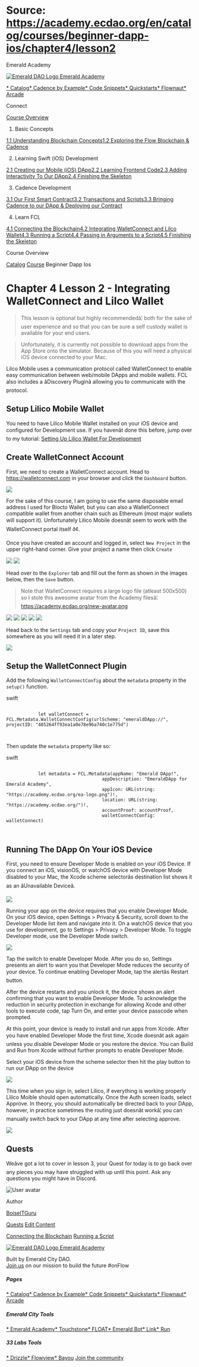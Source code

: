 # Source: https://academy.ecdao.org/en/catalog/courses/beginner-dapp-ios/chapter4/lesson2





















Emerald Academy


[![Emerald DAO Logo](/ea-logo.png)
Emerald Academy](/en/)

[* Catalog](/en/catalog)[* Cadence by Example](/en/cadence-by-example)[* Code Snippets](/en/snippets)[* Quickstarts](/en/quickstarts)[* Flownaut](https://flownaut.ecdao.org)[* Arcade](https://arcade.ecdao.org)

Connect



[Course Overview](/en/catalog/courses/beginner-dapp-ios)

1. Basic Concepts

[1.1 Understanding Blockchain Concepts](/en/catalog/courses/beginner-dapp-ios/chapter1/lesson1)[1.2 Exploring the Flow Blockchain & Cadence](/en/catalog/courses/beginner-dapp-ios/chapter1/lesson2)

2. Learning Swift (iOS) Development

[2.1 Creating our Mobile (iOS) DApp](/en/catalog/courses/beginner-dapp-ios/chapter2/lesson1)[2.2 Learning Frontend Code](/en/catalog/courses/beginner-dapp-ios/chapter2/lesson2)[2.3 Adding Interactivity To Our DApp](/en/catalog/courses/beginner-dapp-ios/chapter2/lesson3)[2.4 Finishing the Skeleton](/en/catalog/courses/beginner-dapp-ios/chapter2/lesson4)

3. Cadence Development

[3.1 Our First Smart Contract](/en/catalog/courses/beginner-dapp-ios/chapter3/lesson1)[3.2 Transactions and Scripts](/en/catalog/courses/beginner-dapp-ios/chapter3/lesson2)[3.3 Bringing Cadence to our DApp & Deploying our Contract](/en/catalog/courses/beginner-dapp-ios/chapter3/lesson3)

4. Learn FCL

[4.1 Connecting the Blockchain](/en/catalog/courses/beginner-dapp-ios/chapter4/lesson1)[4.2 Integrating WalletConnect and Lilco Wallet](/en/catalog/courses/beginner-dapp-ios/chapter4/lesson2)[4.3 Running a Script](/en/catalog/courses/beginner-dapp-ios/chapter4/lesson3)[4.4 Passing in Arguments to a Script](/en/catalog/courses/beginner-dapp-ios/chapter4/lesson4)[4.5 Finishing the Skeleton](/en/catalog/courses/beginner-dapp-ios/chapter4/lesson5)

Course Overview


[Catalog](/en/catalog)
[Course](/en/catalog/courses/beginner-dapp-ios)
Beginner Dapp Ios

# Chapter 4 Lesson 2 - Integrating WalletConnect and Lilco Wallet

> This lesson is optional but highly recommendedâ¦ both for the sake of user experience and so that you can be sure a self custody wallet is available for your end users.

> Unfortunately, it is currently not possible to download apps from the App Store onto the simulator. Because of this you will need a physical iOS device connected to your Mac.

Lilco Mobile uses a communication protocol called WalletConnect to enable easy communication between web/mobile DApps and mobile wallets. FCL also includes a âDiscovery Pluginâ allowing you to communicate with the protocol.

## Setup Lilico Mobile Wallet

You need to have Lilico Mobile Wallet installed on your iOS device and configured for Development use. If you havenât done this before, jump over to my tutorial: [Setting Up Lilico Wallet For Development](https://academy.ecdao.org/en/catalog/tutorials/setting-up-lilico-wallet-for-development)

## Create WalletConnect Account

First, we need to create a WalletConnect account. Head to <https://walletconnect.com> in your browser and click the `Dashboard` button.

![](https://i.imgur.com/i6pDsCal.png)

For the sake of this course, I am going to use the same disposable email address I used for Blocto Wallet, but you can also a WalletConnect compatible wallet from another chain such as Ethereum (most major wallets will support it). Unfortunately Lilico Mobile doesnât seem to work with the WalletConnect portal itself ð¢.

Once you have created an account and logged in, select `New Project` in the upper right-hand corner. Give your project a name then click `Create`

![](https://i.imgur.com/z2kyMb9l.png)
![](https://i.imgur.com/HSks19ml.png)

Head over to the `Explorer` tab and fill out the form as shown in the images below, then the `Save` button.

> Note that WalletConnect requires a large logo file (atleast 500x500) so I stole this awesome avatar from the Academy filesâ¦ <https://academy.ecdao.org/new-avatar.png>

![](https://i.imgur.com/vqY6zsv.png)
![](https://i.imgur.com/bJKf27F.png)
![](https://i.imgur.com/fJjIwi2.png)
![](https://i.imgur.com/yCNLBYC.png)
![](https://i.imgur.com/SdQd9ym.png)

Head back to the `Settings` tab and copy your `Project ID`, save this somewhere as you will need it in a later step.

![](https://i.imgur.com/QRtLeGk.png)
## Setup the WalletConnect Plugin

Add the following `WalletConnectConfig` about the `metadata` property in the `setup()` function.

swift
```
		
			let walletConnect = FCL.Metadata.WalletConnectConfig(urlScheme: "emeraldDApp://", projectID: "485264ff93ea1a0e78e96a740c1e775d")
		 
	
```

Then update the `metadata` property like so:

swift
```
		
			let metadata = FCL.Metadata(appName: "Emerald DApp!",
                                    appDescription: "EmeraldDApp for Emerald Academy",
                                    appIcon: URL(string: "https://academy.ecdao.org/ea-logo.png")!,
                                    location: URL(string: "https://academy.ecdao.org/")!,
                                    accountProof: accountProof,
                                    walletConnectConfig: walletConnect)
		 
	
```
## Running The DApp On Your iOS Device

First, you need to ensure Developer Mode is enabled on your iOS Device. If you connect an iOS, visionOS, or watchOS device with Developer Mode disabled to your Mac, the Xcode scheme selectorâs destination list shows it as an âUnavailable Deviceâ.

![](https://docs-assets.developer.apple.com/published/98d92a626934d5dd4a0941e7dae333c2/enabling-developer-mode-on-a-device-01~dark@2x.png)

Running your app on the device requires that you enable Developer Mode. On your iOS device, open Settings > Privacy & Security, scroll down to the Developer Mode list item and navigate into it. On a watchOS device that you use for development, go to Settings > Privacy > Developer Mode. To toggle Developer mode, use the Developer Mode switch.

![](https://docs-assets.developer.apple.com/published/72b149b975624bfaf5f6fb577655b200/enabling-developer-mode-on-a-device-03~dark@2x.png)

Tap the switch to enable Developer Mode. After you do so, Settings presents an alert to warn you that Developer Mode reduces the security of your device. To continue enabling Developer Mode, tap the alertâs Restart button.

After the device restarts and you unlock it, the device shows an alert confirming that you want to enable Developer Mode. To acknowledge the reduction in security protection in exchange for allowing Xcode and other tools to execute code, tap Turn On, and enter your device passcode when prompted.

At this point, your device is ready to install and run apps from Xcode. After you have enabled Developer Mode the first time, Xcode doesnât ask again unless you disable Developer Mode or you restore the device. You can Build and Run from Xcode without further prompts to enable Developer Mode.

Select your iOS device from the scheme selector then hit the play button to run our DApp on the device

![](https://i.imgur.com/UZKe84P.png)

This time when you sign in, select Lilico, if everything is working properly Lilico Moible should open automatically. Once the Auth screen loads, select Approve. In theory, you should automatically be directed back to your DApp, however, in practice sometimes the routing just doesnât workâ¦ you can manually switch back to your DApp at any time after selecting approve.

![](https://i.imgur.com/UZKe84P.png)
## Quests

Weâve got a lot to cover in lesson 3, your Quest for today is to go back over any pieces you may have struggled with up until this point. Ask any questions you might have in Discord.


![User avatar](https://avatars.githubusercontent.com/u/3641594?s=400&u=044fd05bc61270527c4da99212f143595d6fa4a1&v=4)

Author

[BoiseITGuru](https://twitter.com/boise_it_guru)




[Quests](#quests)
[Edit Content](https://github.com/emerald-dao/emerald-academy-v2/tree/main/src/lib/content/courses/beginner-dapp-ios/en/chapter4/lesson2.md)


[Connecting the Blockchain](/en/catalog/courses/beginner-dapp-ios/chapter4/lesson1)
[Running a Script](/en/catalog/courses/beginner-dapp-ios/chapter4/lesson3)

[![Emerald DAO Logo](/ea-logo.png)
Emerald Academy](/en/)

Built by Emerald City DAO.  
[Join us](https://discord.gg/emerald-city-906264258189332541) on our mission to build the future #onFlow


##### Pages

[* Catalog](/en/catalog)[* Cadence by Example](/en/cadence-by-example)[* Code Snippets](/en/snippets)[* Quickstarts](/en/quickstarts)[* Flownaut](https://flownaut.ecdao.org)[* Arcade](https://arcade.ecdao.org)
##### Emerald City Tools

[* Emerald Academy](https://academy.ecdao.org/)[* Touchstone](https://touchstone.city/)[* FLOAT](https://floats.city/)[* Emerald Bot](https://bot.ecdao.org/)[* Link](https://link.ecdao.org/)[* Run](https://run.ecdao.org/)
##### 33 Labs Tools

[* Drizzle](https://drizzle33.app/)[* Flowview](https://flowview.app/)[* Bayou](https://bayou33.app/)
[Join the community](https://discord.gg/emerald-city-906264258189332541)



